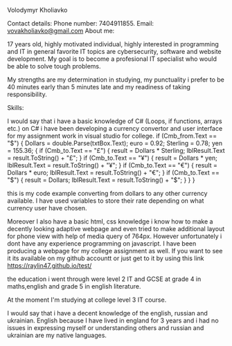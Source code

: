 Volodymyr Kholiavko

Contact details:
Phone number: 7404911855. Email: vovakholiavko@gmail.com
About me:

17 years old, highly motivated individual, highly interested in programming and IT in general favorite IT topics are cybersecurity, software and website development. 
My goal is to become a profesional IT specialist who would be able to solve tough problems.

My strengths are my determination in studying, my punctuality i prefer to be 40 minutes early than 5 minutes late and my readiness of taking responsibility. 

Skills:

I would say that i have a basic knowledge of C# (Loops, if functions, arrays etc.) on C# i have been developing a currency convertor and user interface for my assignment work in visual studio for college. 
  if (Cmb_from.Text == "$")
            {
                Dollars = double.Parse(txtBox.Text); 
                euro = 0.92;
                Sterling = 0.78;
                yen = 155.36;
                {
                    if (Cmb_to.Text == "£")
                    {
                        result = Dollars * Sterling;
                        lblResult.Text = result.ToString() + "£";
                    }
                    if (Cmb_to.Text == "¥")
                    {
                        result = Dollars * yen;
                        lblResult.Text = result.ToString() + "¥";
                    }
                    if (Cmb_to.Text == "€")
                    {
                        result = Dollars * euro;
                        lblResult.Text = result.ToString() + "€";
                    }
                    if (Cmb_to.Text == "$")
                    {
                        result = Dollars;
                        lblResult.Text = result.ToString() + "$";
                    }
                }
            }

 this is my code example converting from dollars to any other currency available. I have used variables to store their rate depending on what currency user have chosen. 

 Moreover I also have a basic html, css knowledge i know how to make a decently looking adaptive webpage and even tried to make additional layout for phone view with help of media query of 764px. However unfortunately i dont have any experience programming on javascript. I have been producing a webpage for my college assignment as well. If you want to see it its available on my github accountt or just get to it by using this link https://raylin47.github.io/test/

 the education i went through were level 2 IT and GCSE at grade 4 in maths,english and grade 5 in english literature. 

At the moment I'm studying at college level 3 IT course. 

I would say that i have a decent knowledge of the english, russian and ukrainian. English because I have lived in england for 3 years and i had no issues in expressing myself or understanding others and russian and ukrainian are my native languages. 